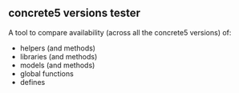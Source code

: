 ## concrete5 versions tester ##

A tool to compare availability (across all the concrete5 versions) of:
- helpers (and methods)
- libraries (and methods)
- models (and methods)
- global functions
- defines
